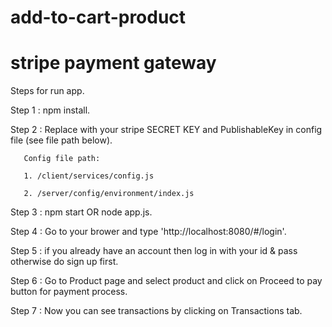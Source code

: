 # add-to-cart-product
# stripe payment gateway

Steps for run app.

Step 1 : npm install.

Step 2 : Replace with your stripe SECRET KEY and PublishableKey in config file (see file path below).

       Config file path:

       1. /client/services/config.js

       2. /server/config/environment/index.js

Step 3 : npm start OR node app.js.

Step 4 : Go to your brower and type 'http://localhost:8080/#/login'.

Step 5 : if you already have an account then log in with your id & pass otherwise do sign up first.

Step 6 : Go to Product page and select product and click on Proceed to pay button for payment process.

Step 7 : Now you can see transactions by clicking on Transactions tab.
